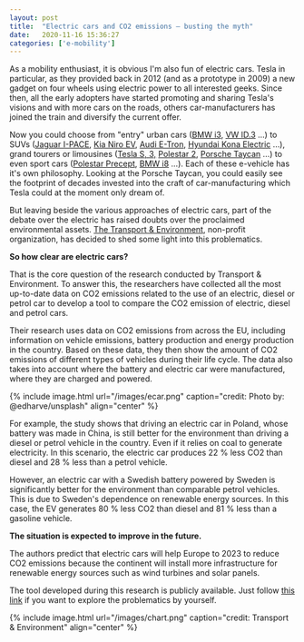 ```yaml
---
layout: post
title:  "Electric cars and CO2 emissions – busting the myth"
date:   2020-11-16 15:36:27
categories: ['e-mobility']
---
```

As a mobility enthusiast, it is obvious I'm also fun of electric cars. Tesla in particular, as they provided back in 2012 (and as a prototype in 2009) a new gadget on four wheels using electric power to all interested geeks. Since then, all the early adopters have started promoting and sharing Tesla's visions and with more cars on the roads, others car-manufacturers has joined the train and diversify the current offer. 

Now you could choose from "entry" urban cars ([BMW i3](https://www.bmwusa.com/vehicles/bmwi/i3/sedan/overview.html), [VW ID.3](https://www.volkswagen-newsroom.com/en/id3-4984) …) to SUVs ([Jaguar I-PACE](https://www.jaguar.com/jaguar-range/i-pace/index.html), [Kia Niro EV](https://www.kia.com/us/en/niro-ev), [Audi E-Tron](https://www.audiusa.com/us/web/en/models/e-tron/e-tron/2021/overview.html), [Hyundai Kona Electric](https://www.hyundaiusa.com/us/en/vehicles/kona-electric) …), grand tourers or limousines ([Tesla S, 3,](https://www.tesla.com/cs_cz/models) [Polestar 2](https://www.polestar.com/us/polestar-2/), [Porsche Taycan](https://www.porsche.com/uk/models/taycan/) …) to even sport cars ([Polestar Precept](https://www.polestar.com/us/precept/), [BMW i8](https://www.bmwusa.com/vehicles/bmwi/i8/overview.html) …). Each of these e-vehicle has it's own philosophy. Looking at the Porsche Taycan, you could easily see the footprint of decades invested into the craft of car-manufacturing which Tesla could at the moment only dream of. 

But leaving beside the various approaches of electric cars, part of the debate over the electric has raised doubts over the proclaimed environmental assets. [The Transport & Environment](https://www.transportenvironment.org/what-we-do/electric-cars/how-clean-are-electric-cars), non-profit organization, has decided to shed some light into this problematics.

**So how clear are electric cars?**

That is the core question of the research conducted by Transport & Environment. To answer this, the researchers have collected all the most up-to-date data on CO2 emissions related to the use of an electric, diesel or petrol car to develop a tool to compare the CO2 emission of electric, diesel and petrol cars.

Their research uses data on CO2 emissions from across the EU, including information on vehicle emissions, battery production and energy production in the country. Based on these data, they then show the amount of CO2 emissions of different types of vehicles during their life cycle. The data also takes into account where the battery and electric car were manufactured, where they are charged and powered.

{% include image.html url="/images/ecar.png" caption="credit: Photo by: @edharve/unsplash" align="center" %}

For example, the study shows that driving an electric car in Poland, whose battery was made in China, is still better for the environment than driving a diesel or petrol vehicle in the country. Even if it relies on coal to generate electricity. In this scenario, the electric car produces 22 % less CO2 than diesel and 28 % less than a petrol vehicle.

However, an electric car with a Swedish battery powered by Sweden is significantly better for the environment than comparable petrol vehicles. This is due to Sweden's dependence on renewable energy sources. In this case, the EV generates 80 % less CO2 than diesel and 81 % less than a gasoline vehicle.

**The situation is expected to improve in the future.**

The authors predict that electric cars will help Europe to 2023 to reduce CO2 emissions because the continent will install more infrastructure for renewable energy sources such as wind turbines and solar panels.

The tool developed during this research is publicly available. Just follow [this link](https://www.transportenvironment.org/what-we-do/electric-cars/how-clean-are-electric-cars) if you want to explore the problematics by yourself.

{% include image.html url="/images/chart.png" caption="credit: Transport & Environment" align="center" %}